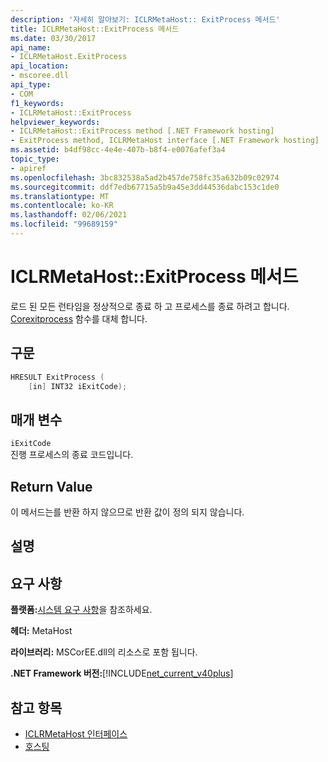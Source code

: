 ```yaml
---
description: '자세히 알아보기: ICLRMetaHost:: ExitProcess 메서드'
title: ICLRMetaHost::ExitProcess 메서드
ms.date: 03/30/2017
api_name:
- ICLRMetaHost.ExitProcess
api_location:
- mscoree.dll
api_type:
- COM
f1_keywords:
- ICLRMetaHost::ExitProcess
helpviewer_keywords:
- ICLRMetaHost::ExitProcess method [.NET Framework hosting]
- ExitProcess method, ICLRMetaHost interface [.NET Framework hosting]
ms.assetid: b4df98cc-4e4e-407b-b8f4-e0076afef3a4
topic_type:
- apiref
ms.openlocfilehash: 3bc832538a5ad2b457de758fc35a632b09c02974
ms.sourcegitcommit: ddf7edb67715a5b9a45e3dd44536dabc153c1de0
ms.translationtype: MT
ms.contentlocale: ko-KR
ms.lasthandoff: 02/06/2021
ms.locfileid: "99689159"
---
```

# <a name="iclrmetahostexitprocess-method"></a>ICLRMetaHost::ExitProcess 메서드

로드 된 모든 런타임을 정상적으로 종료 하 고 프로세스를 종료 하려고 합니다. [Corexitprocess](corexitprocess-function.md) 함수를 대체 합니다.  
  
## <a name="syntax"></a>구문  
  
```cpp  
HRESULT ExitProcess (  
    [in] INT32 iExitCode);  
```  
  
## <a name="parameters"></a>매개 변수  

 `iExitCode`  
 진행 프로세스의 종료 코드입니다.  
  
## <a name="return-value"></a>Return Value  

 이 메서드는를 반환 하지 않으므로 반환 값이 정의 되지 않습니다.  
  
## <a name="remarks"></a>설명  
  
## <a name="requirements"></a>요구 사항  

 **플랫폼:**[시스템 요구 사항](../../get-started/system-requirements.md)을 참조하세요.  
  
 **헤더:** MetaHost  
  
 **라이브러리:** MSCorEE.dll의 리소스로 포함 됩니다.  
  
 **.NET Framework 버전:**[!INCLUDE[net_current_v40plus](../../../../includes/net-current-v40plus-md.md)]  
  
## <a name="see-also"></a>참고 항목

- [ICLRMetaHost 인터페이스](iclrmetahost-interface.md)
- [호스팅](index.md)
